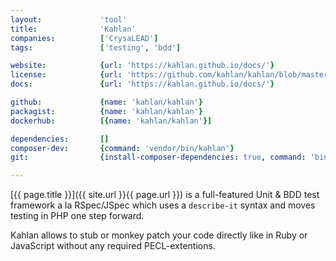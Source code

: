 ```yaml
---
layout:             'tool'
title:              'Kahlan'
companies:          ['CrysaLEAD']
tags:               ['testing', 'bdd']

website:            {url: 'https://kahlan.github.io/docs/'} 
license:            {url: 'https://github.com/kahlan/kahlan/blob/master/LICENSE.txt', label: 'MIT'} 
docs:               {url: 'https://kahlan.github.io/docs/'} 

github:             {name: 'kahlan/kahlan'} 
packagist:          {name: 'kahlan/kahlan'}
dockerhub:          [{name: 'kahlan/kahlan'}]

dependencies:       []
composer-dev:       {command: 'vendor/bin/kahlan'}
git:                {install-composer-dependencies: true, command: 'bin/kahlan'}

---
```


[{{ page.title }}]({{ site.url }}{{ page.url }}) is a full-featured Unit & BDD test framework a la RSpec/JSpec 
which uses a `describe-it` syntax and moves testing in PHP one step forward.

<!--more--> 

Kahlan allows to stub or monkey patch your code directly like in Ruby or JavaScript without any required PECL-extentions.
